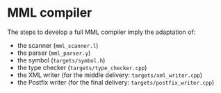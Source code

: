 # MML compiler

The steps to develop a full MML compiler imply the adaptation of:
* the scanner (`mml_scanner.l`)
* the parser (`mml_parser.y`)
* the symbol (`targets/symbol.h`)
* the type checker (`targets/type_checker.cpp`)
* the XML writer (for the middle delivery: `targets/xml_writer.cpp`)
* the Postfix writer (for the final delivery: `targets/postfix_writer.cpp`)
